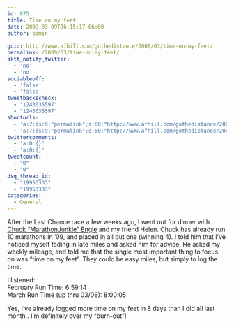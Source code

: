```yaml
---
id: 875
title: Time on my feet
date: 2009-03-09T06:15:17-06:00
author: admin
  
guid: http://www.afhill.com/gothedistance/2009/03/time-on-my-feet/
permalink: /2009/03/time-on-my-feet/
aktt_notify_twitter:
  - 'no'
  - 'no'
sociableoff:
  - 'false'
  - 'false'
tweetbackscheck:
  - "1243635597"
  - "1243635597"
shorturls:
  - 'a:7:{s:9:"permalink";s:60:"http://www.afhill.com/gothedistance/2009/03/time-on-my-feet/";s:7:"tinyurl";s:25:"http://tinyurl.com/pfposr";s:4:"isgd";s:17:"http://is.gd/zlUx";s:5:"bitly";s:20:"http://bit.ly/13l0C7";s:5:"snipr";s:22:"http://snipr.com/hwxhy";s:5:"snurl";s:22:"http://snurl.com/hwxhy";s:7:"snipurl";s:24:"http://snipurl.com/hwxhy";}'
  - 'a:7:{s:9:"permalink";s:60:"http://www.afhill.com/gothedistance/2009/03/time-on-my-feet/";s:7:"tinyurl";s:25:"http://tinyurl.com/pfposr";s:4:"isgd";s:17:"http://is.gd/zlUx";s:5:"bitly";s:20:"http://bit.ly/13l0C7";s:5:"snipr";s:22:"http://snipr.com/hwxhy";s:5:"snurl";s:22:"http://snurl.com/hwxhy";s:7:"snipurl";s:24:"http://snipurl.com/hwxhy";}'
twittercomments:
  - 'a:0:{}'
  - 'a:0:{}'
tweetcount:
  - "0"
  - "0"
dsq_thread_id:
  - "19953333"
  - "19953333"
categories:
  - General
---
```

After the Last Chance race a few weeks ago, I went out for dinner with <a href="http://www.marathonjunkie.com" rel="nofollow">Chuck &#8220;MarathonJunkie&#8221; Engle</a> and my friend Helen. Chuck has already run 10 marathons in &#8217;09, and placed in all but one (winning 4). I told him that I&#8217;ve noticed myself fading in late miles and asked him for advice. He asked my weekly mileage, and told me that the single most important thing to focus on was &#8220;time on my feet&#8221;. They could be easy miles, but simply to log the time.

I listened:  
February Run Time: 6:59:14  
March Run Time (up thru 03/08): 8:00:05

Yes, I&#8217;ve already logged more time on my feet in 8 days than I did all last month.. I&#8217;m definitely over my &#8220;burn-out&#8221;!
